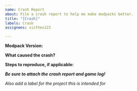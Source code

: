 ```yaml
---
name: Crash Report
about: File a crash report to help me make modpacks better.
title: "[Crash]"
labels: Crash
assignees: vizthex123

---
```


**Modpack Version:** 

**What caused the crash?** 


**Steps to reproduce, if applicable:**



***Be sure to attach the crash report and game log!***

*Also add a label for the project this is intended for*

